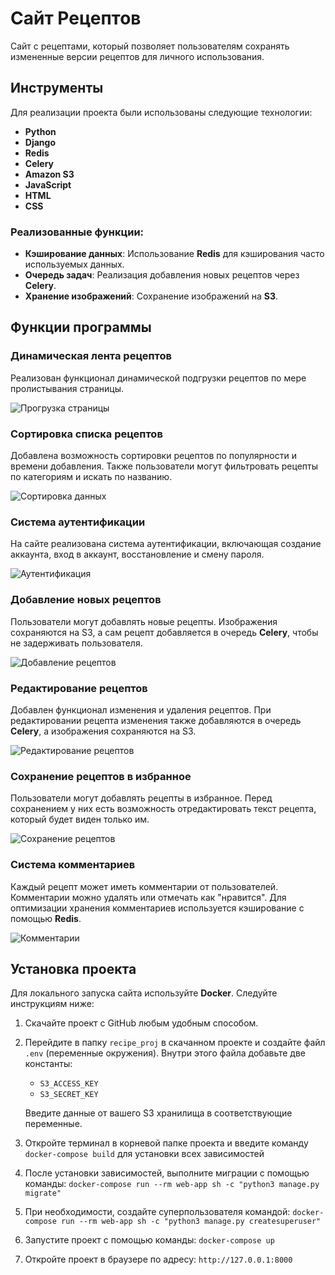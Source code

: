 # Сайт Рецептов

Сайт с рецептами, который позволяет пользователям сохранять измененные версии рецептов для личного использования.

## Инструменты

Для реализации проекта были использованы следующие технологии:

- **Python**
- **Django**
- **Redis**
- **Celery**
- **Amazon S3**
- **JavaScript**
- **HTML**
- **CSS**

### Реализованные функции:

- **Кэширование данных**: Использование **Redis** для кэширования часто используемых данных.
- **Очередь задач**: Реализация добавления новых рецептов через **Celery**.
- **Хранение изображений**: Сохранение изображений на **S3**.

## Функции программы

### Динамическая лента рецептов

Реализован функционал динамической подгрузки рецептов по мере пролистывания страницы.

![Прогрузка страницы](https://i.imgur.com/DX5MbGt.gif)

### Сортировка списка рецептов

Добавлена возможность сортировки рецептов по популярности и времени добавления. Также пользователи могут фильтровать рецепты по категориям и искать по названию.

![Сортировка данных](https://i.imgur.com/t5BnNcH.gif)

### Система аутентификации

На сайте реализована система аутентификации, включающая создание аккаунта, вход в аккаунт, восстановление и смену пароля.

![Аутентификация](https://i.imgur.com/Xl0BVKn.gif)

### Добавление новых рецептов

Пользователи могут добавлять новые рецепты. Изображения сохраняются на S3, а сам рецепт добавляется в очередь **Celery**, чтобы не задерживать пользователя.

![Добавление рецептов](https://i.imgur.com/NRz7gbE.gif)

### Редактирование рецептов

Добавлен функционал изменения и удаления рецептов. При редактировании рецепта изменения также добавляются в очередь **Celery**, а изображения сохраняются на S3.

![Редактирование рецептов](https://i.imgur.com/nmzezXS.gif)

### Сохранение рецептов в избранное

Пользователи могут добавлять рецепты в избранное. Перед сохранением у них есть возможность отредактировать текст рецепта, который будет виден только им.

![Сохранение рецептов](https://i.imgur.com/aNVIESO.gif)

### Система комментариев

Каждый рецепт может иметь комментарии от пользователей. Комментарии можно удалять или отмечать как "нравится". Для оптимизации хранения комментариев используется кэширование с помощью **Redis**.

![Комментарии](https://i.imgur.com/ECa07ZL.gif)

## Установка проекта

Для локального запуска сайта используйте **Docker**. Следуйте инструкциям ниже:

1. Скачайте проект с GitHub любым удобным способом.
2. Перейдите в папку `recipe_proj` в скачанном проекте и создайте файл `.env` (переменные окружения). Внутри этого файла добавьте две константы:

   - `S3_ACCESS_KEY`
   - `S3_SECRET_KEY`

   Введите данные от вашего S3 хранилища в соответствующие переменные.
3. Откройте терминал в корневой папке проекта и введите команду `docker-compose build` для установки всех зависимостей
4. После установки зависимостей, выполните миграции с помощью команды: `docker-compose run --rm web-app sh -c "python3 manage.py migrate"`
5. При необходимости, создайте суперпользователя командой: `docker-compose run --rm web-app sh -c "python3 manage.py createsuperuser"`
6. Запустите проект с помощью команды: `docker-compose up`
7. Откройте проект в браузере по адресу: `http://127.0.0.1:8000`
